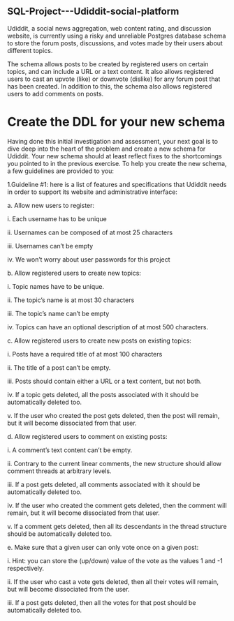 ## SQL-Project---Udiddit-social-platform

Udiddit, a social news aggregation, web content rating, and discussion website, is currently using a risky and unreliable Postgres database schema to store the forum posts, discussions, and votes made by their users about different topics.

The schema allows posts to be created by registered users on certain topics, and can include a URL or a text content. It also allows registered users to cast an upvote (like) or downvote (dislike) for any forum post that has been created. In addition to this, the schema also allows registered users to add comments on posts.

# Create the DDL for your new schema
Having done this initial investigation and assessment, your next goal is to dive deep into the heart of the problem and create a new schema for Udiddit. Your new     schema should at least reflect fixes to the shortcomings you pointed to in the previous exercise. To help you create the new schema, a few guidelines are provided to   you:

1.Guideline #1: here is a list of features and specifications that Udiddit needs in order to support its website and administrative interface:

  a.	Allow new users to register:
  
   i.	Each username has to be unique
   
   ii.	Usernames can be composed of at most 25 characters
   
   iii.	Usernames can’t be empty
   
   iv.	We won’t worry about user passwords for this project
	
  b.	Allow registered users to create new topics:
  
   i.	Topic names have to be unique.
   
   ii.	The topic’s name is at most 30 characters
   
   iii.	The topic’s name can’t be empty
   
   iv.	Topics can have an optional description of at most 500 characters.
   
  c.	Allow registered users to create new posts on existing topics:
  
   i.	Posts have a required title of at most 100 characters
   
   ii.	The title of a post can’t be empty.
   
   iii.	Posts should contain either a URL or a text content, but not both.
   
   iv.	If a topic gets deleted, all the posts associated with it should be automatically deleted too.
   
   v.	If the user who created the post gets deleted, then the post will remain, but it will become dissociated from that user.
   
  d.	Allow registered users to comment on existing posts:
  
   i.	A comment’s text content can’t be empty.
   
   ii.	Contrary to the current linear comments, the new structure should allow comment threads at arbitrary levels.
   
   iii.	If a post gets deleted, all comments associated with it should be automatically deleted too.
   
   iv.	If the user who created the comment gets deleted, then the comment will remain, but it will become dissociated from that user.
   
   v.	If a comment gets deleted, then all its descendants in the thread structure should be automatically deleted too.
   
  e.	Make sure that a given user can only vote once on a given post:
  
   i.	Hint: you can store the (up/down) value of the vote as the values 1 and -1 respectively.
   
   ii.	If the user who cast a vote gets deleted, then all their votes will remain, but will become dissociated from the user.
   
   iii.	If a post gets deleted, then all the votes for that post should be automatically deleted too.
   
